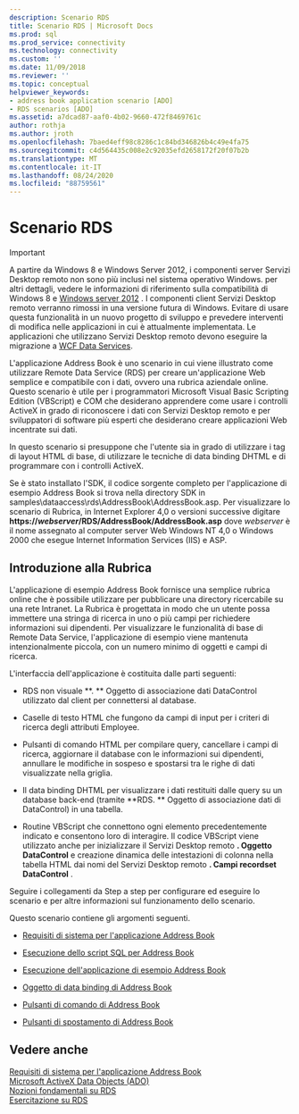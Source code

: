 ```yaml
---
description: Scenario RDS
title: Scenario RDS | Microsoft Docs
ms.prod: sql
ms.prod_service: connectivity
ms.technology: connectivity
ms.custom: ''
ms.date: 11/09/2018
ms.reviewer: ''
ms.topic: conceptual
helpviewer_keywords:
- address book application scenario [ADO]
- RDS scenarios [ADO]
ms.assetid: a7dcad87-aaf0-4b02-9660-472f8469761c
author: rothja
ms.author: jroth
ms.openlocfilehash: 7baed4eff98c8286c1c84bd346826b4c49e4fa75
ms.sourcegitcommit: c4d564435c008e2c92035efd2658172f20f07b2b
ms.translationtype: MT
ms.contentlocale: it-IT
ms.lasthandoff: 08/24/2020
ms.locfileid: "88759561"
---
```

# <a name="rds-scenario"></a>Scenario RDS
> [!IMPORTANT]
>  A partire da Windows 8 e Windows Server 2012, i componenti server Servizi Desktop remoto non sono più inclusi nel sistema operativo Windows. per altri dettagli, vedere le informazioni di riferimento sulla compatibilità di Windows 8 e [Windows server 2012](https://www.microsoft.com/download/details.aspx?id=27416) . I componenti client Servizi Desktop remoto verranno rimossi in una versione futura di Windows. Evitare di usare questa funzionalità in un nuovo progetto di sviluppo e prevedere interventi di modifica nelle applicazioni in cui è attualmente implementata. Le applicazioni che utilizzano Servizi Desktop remoto devono eseguire la migrazione a [WCF Data Services](https://go.microsoft.com/fwlink/?LinkId=199565).  
  
 L'applicazione Address Book è uno scenario in cui viene illustrato come utilizzare Remote Data Service (RDS) per creare un'applicazione Web semplice e compatibile con i dati, ovvero una rubrica aziendale online. Questo scenario è utile per i programmatori Microsoft Visual Basic Scripting Edition (VBScript) e COM che desiderano apprendere come usare i controlli ActiveX in grado di riconoscere i dati con Servizi Desktop remoto e per sviluppatori di software più esperti che desiderano creare applicazioni Web incentrate sui dati.  
  
 In questo scenario si presuppone che l'utente sia in grado di utilizzare i tag di layout HTML di base, di utilizzare le tecniche di data binding DHTML e di programmare con i controlli ActiveX.  
  
 Se è stato installato l'SDK, il codice sorgente completo per l'applicazione di esempio Address Book si trova nella directory SDK in samples\dataaccess\rds\AddressBook\AddressBook.asp. Per visualizzare lo scenario di Rubrica, in Internet Explorer 4,0 o versioni successive digitare **https://*webserver*/RDS/AddressBook/AddressBook.asp** dove *webserver* è il nome assegnato al computer server Web Windows NT 4,0 o Windows 2000 che esegue Internet Information Services (IIS) e ASP.  
  
## <a name="introduction-to-address-book"></a>Introduzione alla Rubrica  
 L'applicazione di esempio Address Book fornisce una semplice rubrica online che è possibile utilizzare per pubblicare una directory ricercabile su una rete Intranet. La Rubrica è progettata in modo che un utente possa immettere una stringa di ricerca in uno o più campi per richiedere informazioni sui dipendenti. Per visualizzare le funzionalità di base di Remote Data Service, l'applicazione di esempio viene mantenuta intenzionalmente piccola, con un numero minimo di oggetti e campi di ricerca.  
  
 L'interfaccia dell'applicazione è costituita dalle parti seguenti:  
  
-   RDS non visuale **. ** Oggetto di associazione dati DataControl utilizzato dal client per connettersi al database.  
  
-   Caselle di testo HTML che fungono da campi di input per i criteri di ricerca degli attributi Employee.  
  
-   Pulsanti di comando HTML per compilare query, cancellare i campi di ricerca, aggiornare il database con le informazioni sui dipendenti, annullare le modifiche in sospeso e spostarsi tra le righe di dati visualizzate nella griglia.  
  
-   Il data binding DHTML per visualizzare i dati restituiti dalle query su un database back-end (tramite **RDS. ** Oggetto di associazione dati di DataControl) in una tabella.  
  
-   Routine VBScript che connettono ogni elemento precedentemente indicato e consentono loro di interagire. Il codice VBScript viene utilizzato anche per inizializzare il Servizi Desktop remoto **. Oggetto DataControl** e creazione dinamica delle intestazioni di colonna nella tabella HTML dai nomi del Servizi Desktop remoto **. Campi recordset DataControl** .  
  
 Seguire i collegamenti da Step a step per configurare ed eseguire lo scenario e per altre informazioni sul funzionamento dello scenario.  
  
 Questo scenario contiene gli argomenti seguenti.  
  
-   [Requisiti di sistema per l'applicazione Address Book](./system-requirements-for-the-address-book-application.md)  
  
-   [Esecuzione dello script SQL per Address Book](./running-the-address-book-sql-script.md)  
  
-   [Esecuzione dell'applicazione di esempio Address Book](./running-the-address-book-sample-application.md)  
  
-   [Oggetto di data binding di Address Book](./address-book-data-binding-object.md)  
  
-   [Pulsanti di comando di Address Book](./address-book-command-buttons.md)  
  
-   [Pulsanti di spostamento di Address Book](./address-book-navigation-buttons.md)  
  
## <a name="see-also"></a>Vedere anche  
 [Requisiti di sistema per l'applicazione Address Book](./system-requirements-for-the-address-book-application.md)   
 [Microsoft ActiveX Data Objects (ADO)](../../microsoft-activex-data-objects-ado.md)   
 [Nozioni fondamentali su RDS](./rds-fundamentals.md)   
 [Esercitazione su RDS](./rds-tutorial.md)